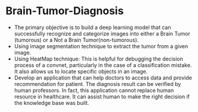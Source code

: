 # Brain-Tumor-Diagnosis

- The primary objective is to build a deep learning model that can successfully recognize and categorize images into either a Brain Tumor (tumorous) or a Not a Brain Tumor(non-tumorous).
- Using image segmentation technique to extract the tumor from a given image.
- Using HeatMap technique: This is helpful for debugging the decision process of a convnet,
particularly in the case of a classification mistake. It also allows us to locate specific objects in an image.
- Develop an application that can help doctors to access data and provide recommendation for patient.
The diagnosis result can be verified by human professors. In fact, this application cannot replace human resource in healthcare. It can assist human to make the right decision if the knowledge base
was built.
